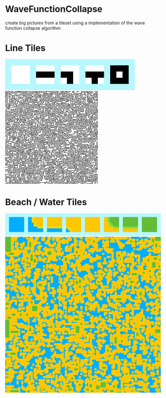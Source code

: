 # WaveFunctionCollapse
create big pictures from a tileset using a implementation of the wave function collapse algorithm
# Line Tiles
![pic](https://github.com/alex-909/WaveFunctionCollapse/blob/main/pics/tile_set_lines.png)
![pic](https://github.com/alex-909/WaveFunctionCollapse/blob/main/pics/output0%20-%20Kopie.png)
# Beach / Water Tiles
![pic](https://github.com/alex-909/WaveFunctionCollapse/blob/main/pics/tile_set_beach.png)
![pic](https://github.com/alex-909/WaveFunctionCollapse/blob/main/pics/output2.png)
